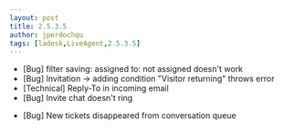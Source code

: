 ```yaml
---
layout: post
title: 2.5.3.5
author: jperdochqu
tags: [ladesk,LiveAgent,2.5.3.5]
---
```


- [Bug] filter saving: assigned to: not assigned doesn't work
- [Bug] Invitation -&gt; adding condition &quot;Visitor returning&quot; throws error
- [Technical] Reply-To in incoming email
- [Bug] Invite chat doesn't ring

<!--more-->

- [Bug] New tickets disappeared from conversation queue
